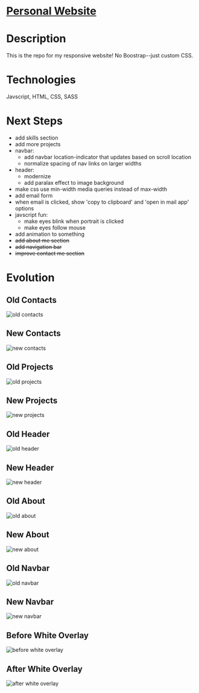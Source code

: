 # [Personal Website](https://www.richard-ng.com/)

# Description

This is the repo for my responsive website! No Boostrap--just custom CSS.

# Technologies

Javscript, HTML, CSS, SASS

# Next Steps

- add skills section
- add more projects
- navbar:
  - add navbar location-indicator that updates based on scroll location
  - normalize spacing of nav links on larger widths
- header:
  - modernize
  - add paralax effect to image background
- make css use min-width media queries instead of max-width
- add email form
- when email is clicked, show 'copy to clipboard' and 'open in mail app' options
- javscript fun:
  - make eyes blink when portrait is clicked
  - make eyes follow mouse
- add animation to something
- ~~add about me section~~
- ~~add navigation bar~~
- ~~improve contact me section~~

# Evolution

## Old Contacts

![old contacts](./github-images/evolution/contacts-1.png)

## New Contacts

![new contacts](./github-images/evolution/contacts-2.png)

## Old Projects

![old projects](./github-images/evolution/projects-1.png)

## New Projects

![new projects](./github-images/evolution/projects-2.png)

## Old Header

![old header](./github-images/evolution/header-1.png)

## New Header

![new header](./github-images/evolution/header-2.png)

## Old About

![old about](./github-images/evolution/about-1.png)

## New About

![new about](./github-images/evolution/about-2.png)

## Old Navbar

![old navbar](./github-images/evolution/navbar-1.png)

## New Navbar

![new navbar](./github-images/evolution/navbar-2.png)

## Before White Overlay

![before white overlay](./github-images/evolution/before-white-overlay.png)

## After White Overlay

![after white overlay](./github-images/evolution/after-white-overlay.png)
